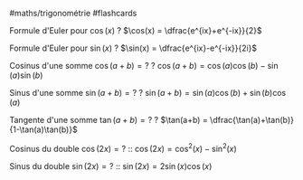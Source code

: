 #maths/trigonométrie #flashcards 

Formule d'Euler pour $\cos(x)$
?
$\cos(x) = \dfrac{e^{ix}+e^{-ix}}{2}$
<!--SR:!2022-07-04,18,262-->

Formule d'Euler pour $\sin(x)$
?
$\sin(x) = \dfrac{e^{ix}-e^{-ix}}{2i}$
<!--SR:!2022-07-11,23,261-->

Cosinus d'une somme $\cos(a+b) = ?$
?
$\cos(a+b) = \cos(a)\cos(b) - \sin(a)\sin(b)$
<!--SR:!2022-06-23,1,186-->

Sinus d'une somme $\sin(a+b) = ?$
?
$\sin(a+b) = \sin(a)\cos(b)+\sin(b)\cos(a)$
<!--SR:!2022-06-29,14,230-->

Tangente d'une somme $\tan(a+b) = ?$
?
$\tan(a+b) = \dfrac{\tan(a)+\tan(b)}{1-\tan(a)\tan(b)}$
<!--SR:!2022-07-03,13,210-->

Cosinus du double $\cos(2x) = ?$ :: $\cos(2x) = \cos^2(x)-\sin^2(x)$
<!--SR:!2022-06-26,12,225-->

Sinus du double $\sin(2x) = ?$ :: $\sin(2x) = 2\sin(x)\cos(x)$
<!--SR:!2022-07-10,20,226-->

